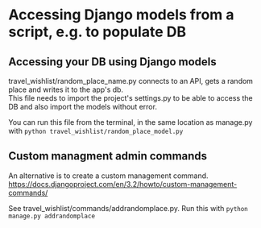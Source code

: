 # Accessing Django models from a script, e.g. to populate DB

## Accessing your DB using Django models 

travel_wishlist/random_place_name.py connects to an API, gets a random place and writes it to the app's db.   
This file needs to import the project's settings.py to be able to access the DB and also import the models without error.

You can run this file from the terminal, in the same location as manage.py with `python travel_wishlist/random_place_model.py` 


## Custom managment admin commands

An alternative is to create a custom management command. https://docs.djangoproject.com/en/3.2/howto/custom-management-commands/  

See travel_wishlist/commands/addrandomplace.py.  Run this with `python manage.py addrandomplace`